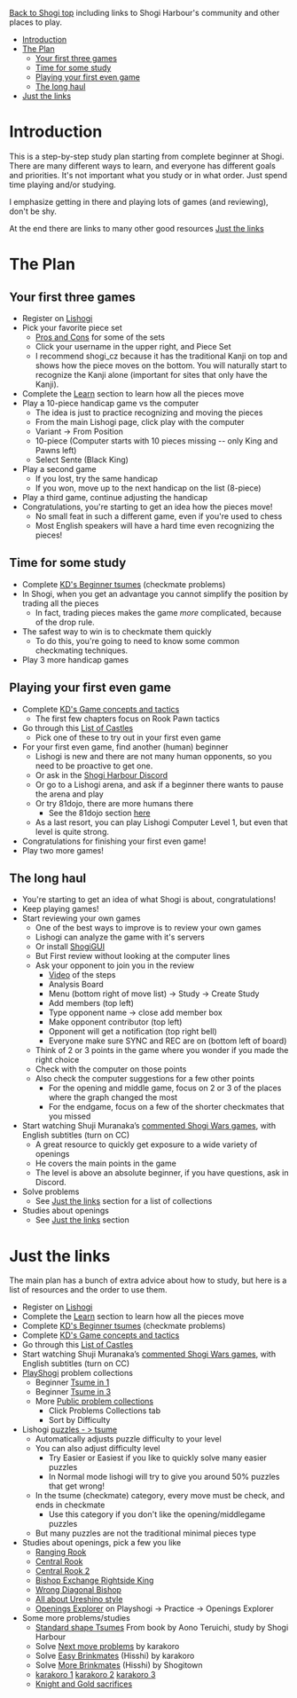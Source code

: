 [Back to Shogi top](intro.md) including links to Shogi Harbour's community and other places to play.

- [Introduction](#introduction)
- [The Plan](#the-plan)
  - [Your first three games](#your-first-three-games)
  - [Time for some study](#time-for-some-study)
  - [Playing your first even game](#playing-your-first-even-game)
  - [The long haul](#the-long-haul)
- [Just the links](#just-the-links)

# Introduction
This is a step-by-step study plan starting from complete beginner at Shogi.
There are many different ways to learn, and everyone has different
goals and priorities. It's not important what you study or in what order.
Just spend time playing and/or studying.

I emphasize getting in there and playing lots of games (and reviewing), don't be shy.

At the end there are links to many other good resources [Just the links](#just-the-links) 

# The Plan

## Your first three games
* Register on [Lishogi](https://lishogi.org)
* Pick your favorite piece set
  * [Pros and Cons](lishogi_pieces.md) for some of the sets
  * Click your username in the upper right, and Piece Set
  * I recommend shogi_cz because it has the traditional Kanji on top and shows how the piece moves on the bottom. 
  You will naturally start to recognize the Kanji alone (important for sites that only have the Kanji).
* Complete the [Learn](https://lishogi.org/learn) section to learn how all the pieces move
* Play a 10-piece handicap game vs the computer 
  * The idea is just to practice recognizing and moving the pieces
  * From the main Lishogi page, click play with the computer
  * Variant -> From Position
  * 10-piece (Computer starts with 10 pieces missing -- only King and Pawns left)
  * Select Sente (Black King)
* Play a second game
    * If you lost, try the same handicap    
    * If you won, move up to the next handicap on the list (8-piece)
* Play a third game, continue adjusting the handicap
* Congratulations, you're starting to get an idea how the pieces move!
    * No small feat in such a different game, even if you're used to chess
    * Most English speakers will have a hard time even recognizing the pieces!

## Time for some study
* Complete [KD's Beginner tsumes](https://lishogi.org/study/4XssSDlR) (checkmate problems)
* In Shogi, when you get an advantage you cannot simplify the position by trading all the pieces
    * In fact, trading pieces makes the game *more* complicated, because of the drop rule.
* The safest way to win is to checkmate them quickly
    * To do this, you're going to need to know some common checkmating techniques.
* Play 3 more handicap games

## Playing your first even game
* Complete [KD's Game concepts and tactics](https://lishogi.org/study/cgqKMj1v)
    * The first few chapters focus on Rook Pawn tactics
* Go through this [List of Castles](https://lishogi.org/study/O591ZfdK)
    * Pick one of these to try out in your first even game
* For your first even game, find another (human) beginner
    * Lishogi is new and there are not many human opponents, so you need to be proactive to get one.
    * Or ask in the [Shogi Harbour Discord](https://discord.gg/wggn65v)
    * Or go to a Lishogi arena, and ask if a beginner there wants to pause the arena and play
    * Or try 81dojo, there are more humans there
        * See the 81dojo section [here](intro)
    * As a last resort, you can play Lishogi Computer Level 1, but even that level is quite strong.
* Congratulations for finishing your first even game!
* Play two more games!

## The long haul
* You're starting to get an idea of what Shogi is about, congratulations!
* Keep playing games!
* Start reviewing your own games
    * One of the best ways to improve is to review your own games
    * Lishogi can analyze the game with it's servers
    * Or install [ShogiGUI](https://drive.google.com/file/d/1c1ceiA24FYA8_s8goBMvdQOvsBi2HVFb)
    * But First review without looking at the computer lines
    * Ask your opponent to join you in the review
        * [Video](https://www.twitch.tv/videos/984277495) of the steps
        * Analysis Board 
        * Menu (bottom right of move list) -> Study -> Create Study
        * Add members (top left)
        * Type opponent name -> close add member box
        * Make opponent contributor (top left)
        * Opponent will get a notification (top right bell)
        * Everyone make sure SYNC and REC are on (bottom left of board)
    * Think of 2 or 3 points in the game where you wonder if you made the right choice
    * Check with the computer on those points
    * Also check the computer suggestions for a few other points
        * For the opening and middle game, focus on 2 or 3 of the places where the graph changed the most
        * For the endgame, focus on a few of the shorter checkmates that you missed
* Start watching Shuji Muranaka’s [commented Shogi Wars games](https://www.youtube.com/playlist?list=PLi002ZNuMn65AZlsQJNnl4MVm_gjh4DV_), with English subtitles (turn on CC)
    * A great resource to quickly get exposure to a wide variety of openings
    * He covers the main points in the game
    * The level is above an absolute beginner, if you have questions, ask in Discord.
* Solve problems
    * See [Just the links](#just-the-links) section for a list of collections
* Studies about openings
    * See [Just the links](#just-the-links) section

# Just the links
The main plan has a bunch of extra advice about how to study, but here is a
list of resources and the order to use them.

* Register on [Lishogi](https://lishogi.org)
* Complete the [Learn](https://lishogi.org/learn) section to learn how all the pieces move
* Complete [KD's Beginner tsumes](https://lishogi.org/study/4XssSDlR) (checkmate problems)
* Complete [KD's Game concepts and tactics](https://lishogi.org/study/cgqKMj1v)
* Go through this [List of Castles](https://lishogi.org/study/O591ZfdK)
* Start watching Shuji Muranaka’s [commented Shogi Wars games](https://www.youtube.com/playlist?list=PLi002ZNuMn65AZlsQJNnl4MVm_gjh4DV_), with English subtitles (turn on CC)
* [PlayShogi](http://playshogi.com) problem collections
  * Beginner [Tsume in 1](https://playshogi.com/#Problems:7:0:null)
  * Beginner [Tsume in 3](https://playshogi.com/#Problems:19:0:null) 
  * More [Public problem collections](https://playshogi.com/#PublicCollections:null)
    * Click Problems Collections tab
    * Sort by Difficulty
* Lishogi [puzzles - > tsume](https://lishogi.org/training/tsume)
    * Automatically adjusts puzzle difficulty to your level
    * You can also adjust difficulty level
      * Try Easier or Easiest if you like to quickly solve many easier puzzles
      * In Normal mode lishogi will try to give you around 50% puzzles that get wrong!
    * In the tsume (checkmate) category, every move must be check, and ends in checkmate
      * Use this category if you don't like the opening/middlegame puzzles
    * But many puzzles are not the traditional minimal pieces type
* Studies about openings, pick a few you like
    * [Ranging Rook](https://lishogi.org/study/eo0pa339)
    * [Central Rook](https://lishogi.org/study/8L2ZWmEy)
    * [Central Rook 2](https://lishogi.org/study/T6GPWhvE)
    * [Bishop Exchange Rightside King](https://lishogi.org/study/1aG4uoEP)
    * [Wrong Diagonal Bishop](https://lishogi.org/study/A7danIVZ)
    * [All about Ureshino style](https://lishogi.org/study/1EZOLd9i)
    * [Openings Explorer](https://playshogi.com/#Openings:lnsgkgsnl/1r5b1/ppppppppp/9/9/9/PPPPPPPPP/1B5R1/LNSGKGSNL%20b%20-) on Playshogi -> Practice -> Openings Explorer
* Some more problems/studies
    * [Standard shape Tsumes](https://lishogi.org/study/AauH6dBj) From book by Aono Teruichi, study by Shogi Harbour
    * Solve [Next move problems](https://lishogi.org/study/EBB09B2r) by karakoro
    * Solve [Easy Brinkmates](https://lishogi.org/study/kDG1whmZ) (Hisshi) by karakoro
    * Solve [More Brinkmates](https://lishogi.org/study/ER1gVQZM) (Hisshi) by Shogitown
    * [karakoro 1](https://lishogi.org/study/Ke2kN7y8) [karakoro 2](https://lishogi.org/study/TAwMYdcw) [karakoro 3](https://lishogi.org/study/Fookcq1d)
    * [Knight and Gold sacrifices](https://lishogi.org/study/5kMrKUiG)



